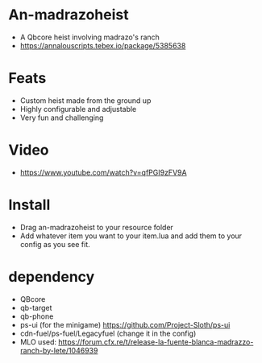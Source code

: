 # An-madrazoheist
- A Qbcore heist involving madrazo's ranch
- https://annalouscripts.tebex.io/package/5385638

# Feats
- Custom heist made from the ground up
- Highly configurable and adjustable
- Very fun and challenging

# Video
- https://www.youtube.com/watch?v=qfPGI9zFV9A

# Install
- Drag an-madrazoheist to your resource folder
- Add whatever item you want to your item.lua and add them to your config as you see fit.

# dependency 
- QBcore
- qb-target
- qb-phone
- ps-ui (for the minigame) https://github.com/Project-Sloth/ps-ui
- cdn-fuel/ps-fuel/Legacyfuel (change it in the config)
- MLO used: https://forum.cfx.re/t/release-la-fuente-blanca-madrazzo-ranch-by-lete/1046939